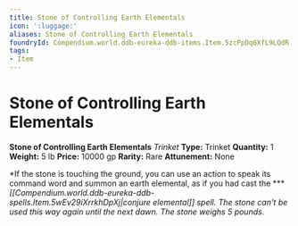 ```yaml
---
title: Stone of Controlling Earth Elementals
icon: ':luggage:'
aliases: Stone of Controlling Earth Elementals
foundryId: Compendium.world.ddb-eureka-ddb-items.Item.5zcPpDq6XfL9LQdR
tags:
- Item
---
```


# Stone of Controlling Earth Elementals

**Stone of Controlling Earth Elementals**
_Trinket_
**Type:** Trinket
**Quantity:** 1
**Weight:** 5 lb
**Price:** 10000 gp
**Rarity:** Rare
**Attunement:** None

*If the stone is touching the ground, you can use an action to speak its command word and summon an earth elemental, as if you had cast the ****[[Compendium.world.ddb-eureka-ddb-spells.Item.5wEv29iXrrkhDpXj|conjure elemental]] spell. The stone can't be used this way again until the next dawn. The stone weighs 5 pounds.*